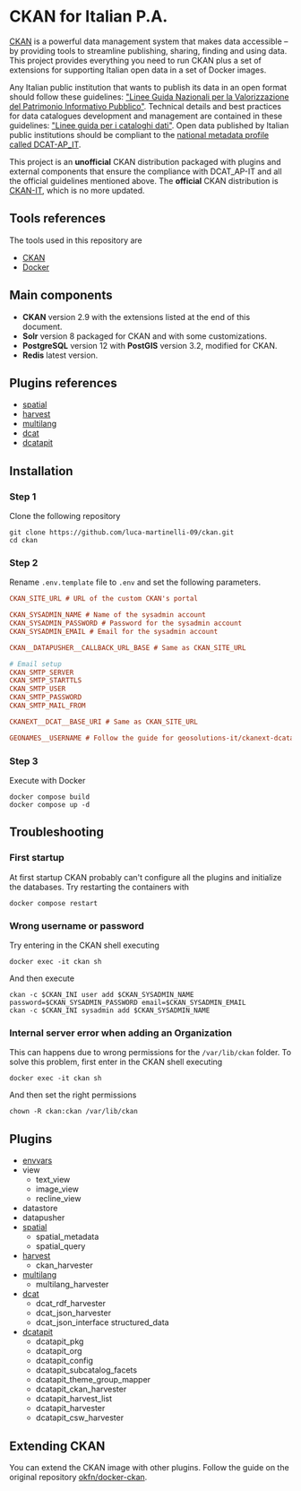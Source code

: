 # CKAN for Italian P.A.

[CKAN](https://ckan.org/) is a powerful data management system that makes data accessible – by providing tools to streamline publishing, sharing, finding and using data. This project provides everything you need to run CKAN plus a set of extensions for supporting Italian open data in a set of Docker images.

Any Italian public institution that wants to publish its data in an open format should follow these guidelines: ["Linee Guida Nazionali per la Valorizzazione del Patrimonio Informativo Pubblico"](https://docs.italia.it/italia/daf/lg-patrimonio-pubblico/it/stabile/index.html). Technical details and best practices for data catalogues development and management are contained in these guidelines: ["Linee guida per i cataloghi dati"](https://docs.italia.it/italia/daf/linee-guida-cataloghi-dati-dcat-ap-it/it/stabile/). Open data published by Italian public institutions should be compliant to the [national metadata profile called DCAT-AP_IT](https://www.dati.gov.it/content/dcat-ap-it-v10-profilo-italiano-dcat-ap-0).

This project is an **unofficial** CKAN distribution packaged with plugins and external components that ensure the compliance with DCAT_AP-IT and all the official guidelines mentioned above. The **official** CKAN distribution is [CKAN-IT](https://github.com/italia/ckan-it), which is no more updated.

## Tools references
The tools used in this repository are
- [CKAN](https://ckan.org/)
- [Docker](https://www.docker.com/)

## Main components
- **CKAN** version 2.9 with the extensions listed at the end of this document.
- **Solr** version 8 packaged for CKAN and with some customizations.
- **PostgreSQL** version 12 with **PostGIS** version 3.2, modified for CKAN.
- **Redis** latest version.

## Plugins references
- [spatial](https://github.com/ckan/ckanext-spatial/)
- [harvest](https://github.com/ckan/ckanext-harvest/)
- [multilang](https://github.com/geosolutions-it/ckanext-multilang/)
- [dcat](https://github.com/ckan/ckanext-dcat/)
- [dcatapit](https://github.com/italia/ckanext-dcatapit/)

## Installation
### Step 1
Clone the following repository
    
    git clone https://github.com/luca-martinelli-09/ckan.git
    cd ckan

### Step 2
Rename `.env.template` file to `.env` and set the following parameters.

```ini
CKAN_SITE_URL # URL of the custom CKAN's portal

CKAN_SYSADMIN_NAME # Name of the sysadmin account
CKAN_SYSADMIN_PASSWORD # Password for the sysadmin account
CKAN_SYSADMIN_EMAIL # Email for the sysadmin account

CKAN__DATAPUSHER__CALLBACK_URL_BASE # Same as CKAN_SITE_URL

# Email setup
CKAN_SMTP_SERVER
CKAN_SMTP_STARTTLS
CKAN_SMTP_USER
CKAN_SMTP_PASSWORD
CKAN_SMTP_MAIL_FROM

CKANEXT__DCAT__BASE_URI # Same as CKAN_SITE_URL

GEONAMES__USERNAME # Follow the guide for geosolutions-it/ckanext-dcatapit extension
```

### Step 3
Execute with Docker

    docker compose build
    docker compose up -d

## Troubleshooting
### First startup
At first startup CKAN probably can't configure all the plugins and initialize the databases. Try restarting the containers with

    docker compose restart

### Wrong username or password
Try entering in the CKAN shell executing

    docker exec -it ckan sh
  
And then execute

    ckan -c $CKAN_INI user add $CKAN_SYSADMIN_NAME  password=$CKAN_SYSADMIN_PASSWORD email=$CKAN_SYSADMIN_EMAIL
    ckan -c $CKAN_INI sysadmin add $CKAN_SYSADMIN_NAME

### Internal server error when adding an Organization
This can happens due to wrong permissions for the `/var/lib/ckan` folder. To solve this problem, first enter in the CKAN shell executing

    docker exec -it ckan sh

And then set the right permissions

    chown -R ckan:ckan /var/lib/ckan

## Plugins
- [envvars](https://github.com/okfn/ckanext-envvars)
- view
  - text_view
  - image_view
  - recline_view
- datastore
- datapusher
- [spatial](https://github.com/ckan/ckanext-spatial)
  - spatial_metadata
  - spatial_query
- [harvest](https://github.com/ckan/ckanext-harvest)
  - ckan_harvester
- [multilang](https://github.com/geosolutions-it/ckanext-multilang)
  - multilang_harvester
- [dcat](https://github.com/ckan/ckanext-dcat)
  - dcat_rdf_harvester
  - dcat_json_harvester
  - dcat_json_interface structured_data
- [dcatapit](https://github.com/italia/ckanext-dcatapit)
  - dcatapit_pkg
  - dcatapit_org
  - dcatapit_config
  - dcatapit_subcatalog_facets
  - dcatapit_theme_group_mapper
  - dcatapit_ckan_harvester
  - dcatapit_harvest_list
  - dcatapit_harvester
  - dcatapit_csw_harvester

## Extending CKAN
You can extend the CKAN image with other plugins. Follow the guide on the original repository [okfn/docker-ckan](https://github.com/okfn/docker-ckan).